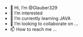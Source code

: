 - 👋 Hi, I’m @Glauber329
- 👀 I’m interested 
- 🌱 I’m currently learning  JAVA
- 💞️ I’m looking to collaborate on ...
- 📫 How to reach me ...

<!---
Glauber329/Glauber329 is a ✨ special ✨ repository because its `README.md` (this file) appears on your GitHub profile.
You can click the Preview link to take a look at your changes.
--->
